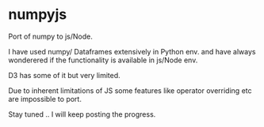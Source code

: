 # numpyjs

Port of numpy to js/Node.

I have used numpy/ Dataframes extensively in Python env. and have always wonderered if the functionality is available in js/Node env.

D3 has some of it but very limited.

Due to inherent limitations of JS some features like operator overriding etc are impossible to port.

Stay tuned  .. I will keep posting the progress.
